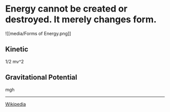 # Energy cannot be created or destroyed. It merely changes form.

![[media/Forms of Energy.png]]

## Kinetic
1/2 mv^2 
## Gravitational Potential
mgh

---
[Wikipedia](https://en.wikipedia.org/wiki/Energy)
